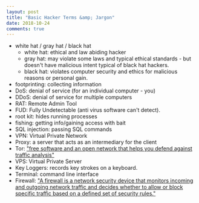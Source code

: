 ```yaml
---
layout: post
title: "Basic Hacker Terms &amp; Jargon"
date: 2018-10-24
comments: true
---
```


- white hat / gray hat / black hat
    *  white hat: ethical and law abiding hacker
    * gray hat: may violate some laws and typical ethical standards - but doesn't have malicious intent typical of black hat hackers.
    * black hat: violates computer security and ethics for malicious reasons or personal gain.
- footprinting: collecting information
- DoS: denial of service (for an individual computer - you)
- DDoS: denial of service for multiple computers
- RAT: Remote Admin Tool
- FUD: Fully Undetectable (anti virus software can't detect).
- root kit: hides running processes
- fishing: getting info/gaining access with bait
- SQL injection: passing SQL commands
- VPN: Virtual Private Network
- Proxy: a server that acts as an intermediary for the client
- Tor: ["free software and an open network that helps you defend against traffic analysis"](https://www.torproject.org/)
- VPS: Virtual Private Server
- Key Loggers: records key strokes on a keyboard.
- Terminal: command line interface
- Firewall: ["A firewall is a network security device that monitors incoming and outgoing network traffic and decides whether to allow or block specific traffic based on a defined set of security rules."](https://www.cisco.com/c/en/us/products/security/firewalls/what-is-a-firewall.html)

